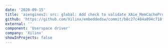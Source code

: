 ```yaml
---
date: '2020-09-15'
title: 'aienginev2: src: global: Add check to validate XAie_MemCacheProp value in XAie_MemAllocate()'
github: 'https://github.com/Xilinx/embeddedsw/commit/b8c27c484a094c718fe5e0c745e94c97d826de72'
external: ''
component: 'Userspace driver'
company: 'Xilinx'
showInProjects: false
---
```

